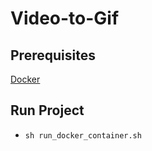 # **Video-to-Gif**

## Prerequisites
[Docker](https://www.docker.com/)

## **Run Project**
- `sh run_docker_container.sh`